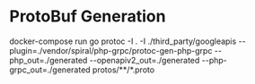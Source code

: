 # ProtoBuf Generation

docker-compose run go protoc -I . -I ./third_party/googleapis --plugin=./vendor/spiral/php-grpc/protoc-gen-php-grpc --php_out=./generated  --openapiv2_out=./generated --php-grpc_out=./generated protos/**/*.proto

